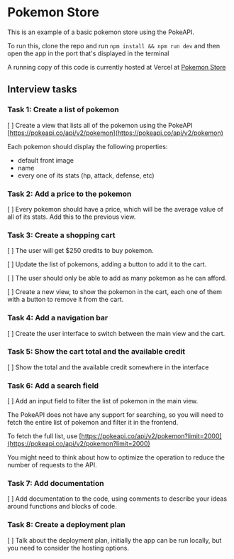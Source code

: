 # Pokemon Store

This is an example of a basic pokemon store using the PokeAPI.

To run this, clone the repo and run `npm install && npm run dev` and then open the app in the port that's displayed in the terminal

A running copy of this code is currently hosted at Vercel at [Pokemon Store](https://pokemon-store-sheco.vercel.app/)

## Interview tasks

### Task 1: Create a list of pokemon

[ ] Create a view that lists all of the pokemon using the PokeAPI
[https://pokeapi.co/api/v2/pokemon](https://pokeapi.co/api/v2/pokemon)

Each pokemon should display the following properties:
- default front image
- name
- every one of its stats (hp, attack, defense, etc)

### Task 2: Add a price to the pokemon

[ ] Every pokemon should have a price, which will be the average value of all of its stats.
Add this to the previous view.

### Task 3: Create a shopping cart

[ ] The user will get $250 credits to buy pokemon. 

[ ] Update the list of pokemons, adding a button to add it to the cart.

[ ] The user should only be able to add as many pokemon as he can afford.

[ ] Create a new view, to show the pokemon in the cart, each one of them
with a button to remove it from the cart.

### Task 4: Add a navigation bar

[ ] Create the user interface to switch between the main view and the cart.

### Task 5: Show the cart total and the available credit

[ ] Show the total and the available credit somewhere in the interface

### Task 6: Add a search field

[ ] Add an input field to filter the list of pokemon in the main view.

The PokeAPI does not have any support for searching, so you will need
to fetch the entire list of pokemon and filter it in the frontend.

To fetch the full list, use [https://pokeapi.co/api/v2/pokemon?limit=2000](https://pokeapi.co/api/v2/pokemon?limit=2000)

You might need to think about how to optimize the operation to reduce
the number of requests to the API.

### Task 7: Add documentation

[ ] Add documentation to the code, using comments to describe your
ideas around functions and blocks of code.

### Task 8: Create a deployment plan

[ ] Talk about the deployment plan, initially the app can be run 
locally, but you need to consider the hosting options.
